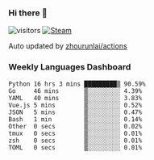 ### Hi there 👋

![visitors](https://visitor-badge.glitch.me/badge?page_id=zhourunlai)
[![Steam](https://img.shields.io/badge/dynamic/json?label=Steam&query=%24.data.totalSubs&url=https%3A%2F%2Fapi.spencerwoo.com%2Fsubstats%2F%3Fsource%3DsteamGames%26queryKey%3D76561198285156854&suffix=%20Games&logo=steam&labelColor=134375&color=0b1a37&longCache=true)](http://steamcommunity.com/profiles/76561198285156854)

Auto updated by <a href="https://github.com/zhourunlai/zhourunlai/actions" target="_blank">zhourunlai/actions</a>

### Weekly Languages Dashboard

<!--PART:wakatime-->
```text
Python 16 hrs 3 mins █████████▒ 90.59%
Go     46 mins       ▒░░░░░░░░░ 4.39%
YAML   40 mins       ▒░░░░░░░░░ 3.83%
Vue.js 5 mins        ▒░░░░░░░░░ 0.52%
JSON   5 mins        ▒░░░░░░░░░ 0.47%
Bash   1 min         ▒░░░░░░░░░ 0.14%
Other  0 secs        ▒░░░░░░░░░ 0.02%
tmux   0 secs        ▒░░░░░░░░░ 0.01%
zsh    0 secs        ▒░░░░░░░░░ 0.01%
TOML   0 secs        ▒░░░░░░░░░ 0.01%
```
<!--PART:wakatime-->
